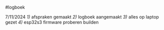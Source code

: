 #logboek

7/11/2024 *1)* afspraken gemaakt *2)* logboek aangemaakt *3)* alles op laptop gezet *4)* esp32s3 firmware proberen builden
